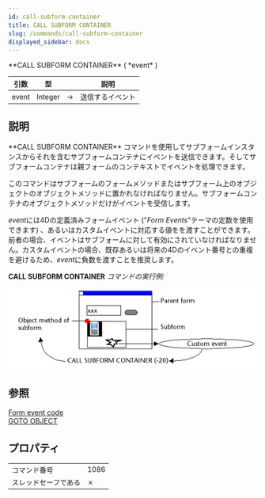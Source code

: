 ```yaml
---
id: call-subform-container
title: CALL SUBFORM CONTAINER
slug: /commands/call-subform-container
displayed_sidebar: docs
---
```


<!--REF #_command_.CALL SUBFORM CONTAINER.Syntax-->**CALL SUBFORM CONTAINER** ( *event* )<!-- END REF-->
<!--REF #_command_.CALL SUBFORM CONTAINER.Params-->
| 引数 | 型 |  | 説明 |
| --- | --- | --- | --- |
| event | Integer | &#8594;  | 送信するイベント |

<!-- END REF-->

## 説明 

<!--REF #_command_.CALL SUBFORM CONTAINER.Summary-->**CALL SUBFORM CONTAINER** コマンドを使用してサブフォームインスタンスからそれを含むサブフォームコンテナにイベントを送信できます。<!-- END REF-->そしてサブフォームコンテナは親フォームのコンテキストでイベントを処理できます。

このコマンドはサブフォームのフォームメソッドまたはサブフォーム上のオブジェクトのオブジェクトメソッドに置かれなければなりません。サブフォームコンテナのオブジェクトメソッドだけがイベントを受信します。 

*event*には4Dの定義済みフォームイベント ("*Form Events*"テーマの定数を使用できます) 、あるいはカスタムイベントに対応する値をを渡すことができます。前者の場合、イベントはサブフォームに対して有効にされていなければなりません。カスタムイベントの場合、既存あるいは将来の4Dのイベント番号との重複を避けるため、*event*に負数を渡すことを推奨します。

**CALL SUBFORM CONTAINER** *コマンドの実行例:*

![](../assets/en/commands/pict166755.en.png)

## 参照 

[Form event code](../commands/form-event-code.md)  
[GOTO OBJECT](goto-object.md)  

## プロパティ

|  |  |
| --- | --- |
| コマンド番号 | 1086 |
| スレッドセーフである | &cross; |


